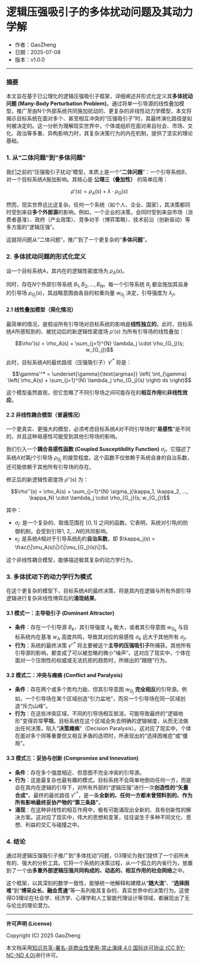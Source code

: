 # **逻辑压强吸引子的多体扰动问题及其动力学解**

- 作者：GaoZheng
- 日期：2025-07-08
- 版本：v1.0.0

---

### 摘要

本文旨在基于已公理化的逻辑压强吸引子框架，详细阐述并形式化定义其**多体扰动问题 (Many-Body Perturbation Problem)**。通过将单一引导源的线性叠加模型，推广至由N个外部系统共同施加扰动的、更复杂的非线性动力学模型，本文将揭示目标系统在面对多个、甚至相互冲突的“压强吸引子”时，其最终演化路径是如何被决定的。这一分析为理解现实世界中，个体或组织在面对来自社会、市场、文化、政治等多重、异构影响力时，其复杂决策行为的内在机制，提供了坚实的理论基础。

### 1. 从“二体问题”到“多体问题”

我们之前的“压强吸引子扰动”模型，本质上是一个“**二体问题**”：一个引导系统$B$，对一个目标系统$A$施加影响。其核心是 **公理三（叠加性）** 的简单应用：

$$\rho'(s) = \rho_A(s) + \lambda \cdot \rho_G(s)$$

然而，现实世界远比这复杂。任何一个系统（如个人、企业、国家），其决策都同时受到来自**多个外部源**的影响。例如，一个企业的决策，会同时受到来自市场（消费者基准）、政府（产业政策）、竞争对手（博弈策略）、技术前沿（创新驱动）等多方面的“逻辑压强”。

这就将问题从“二体问题”，推广到了一个更复杂的“**多体问题**”。

### 2. 多体扰动问题的形式化定义

设一个目标系统$A$，其内在的逻辑性密度场为 $ρ_A(s)$。

同时，存在$N$个外部引导系统 $B_1, B_2, ..., B_N$。每一个引导系统 $B_j$ 都会施加其自身的引导场 $ρ_{G_j}(s)$，其战略意图由各自的权重向量 $w_{G_j}$ 决定，引导强度为 $λ_j$。

#### 2.1 线性叠加模型（简化情况）

最简单的情况，是假设所有引导场对目标系统的影响是**线性独立的**。此时，目标系统$A$所感知到的、被扰动后的新逻辑性密度场 $ρ'(s)$ 为所有引导场的线性叠加：

$$\rho'(s) = \rho_A(s) + \sum_{j=1}^{N} \lambda_j \cdot \rho_{G_j}(s; w_{G_j})$$

此时，目标系统$A$的最优路径（压强吸引子）$γ'^*$ 将是：

$$\gamma'^* = \underset{\gamma}{\text{argmax}} \left( \int_{\gamma} \left( \rho_A(s) + \sum_{j=1}^{N} \lambda_j \rho_{G_j}(s) \right) ds \right)$$

这个模型虽然直观，但它忽略了不同引导场之间可能存在的**相互作用**和**非线性效应**。

#### 2.2 非线性耦合模型（普遍情况）

一个更真实、更强大的模型，必须考虑目标系统$A$对不同引导场的“**易感性**”是不同的，并且这种易感性可能受到其他引导场的影响。

我们引入一个**耦合易感性函数 (Coupled Susceptibility Function)** $\sigma_j$，它描述了系统$A$对第$j$个引导场 $ρ_{G_j}$ 的接受程度。这个函数不仅依赖于系统自身的自治系数，还可能依赖于其他所有引导场的存在。

修正后的新逻辑性密度场 $ρ''(s)$ 为：

$$\rho''(s) = \rho_A(s) + \sum_{j=1}^{N} \sigma_j(\kappa_1, \kappa_2, ..., \kappa_N) \cdot \lambda_j \cdot \rho_{G_j}(s; w_{G_j})$$

其中：

* $\sigma_j$: 是一个复杂的、取值范围在 $[0, 1]$ 之间的函数。它表明，系统对引导$j$的防御机制，会受到引导$1$, $2$,...$N$的共同影响。
* $\kappa_j$: 是系统$A$相对于引导系统$B_j$的**自治系数**，即 $\kappa_j(s) = \frac{\|\mu_A(s)\|}{\|\mu_{G_j}(s)\|}$。

这个非线性耦合模型，能够描述极其复杂的动力学行为。

### 3. 多体扰动下的动力学行为模式

在这个更复杂的模型下，目标系统$A$的最终决策，将是其内在逻辑与所有外部引导逻辑进行复杂非线性博弈后的**涌现结果**。

#### 3.1 模式一：主导吸引子 (Dominant Attractor)

* **条件**：存在一个引导源 $B_k$，其引导强度 $λ_k$ 极大，或者其引导意图 $w_{G_k}$ 与目标系统内在基准 $w_A$ 高度共鸣，导致其对应的易感性 $\sigma_k$ 远大于其他所有 $\sigma_j$。
* **行为**：系统的最终决策 $γ''^*$ 将主要被这个**主导的压强吸引子**所捕获。其他所有引导源的影响，都变成了可以被忽略的微小“噪声”。这对应了现实中，个体在面对一个压倒性的权威或无法抗拒的趋势时，所做出的“跟随”行为。

#### 3.2 模式二：冲突与瘫痪 (Conflict and Paralysis)

* **条件**：存在两个或多个势均力敌、但其引导意图 $w_{G_j}$ **完全相反**的引导源。例如，一个引导场在某个区域创造“引力盆地”，而另一个引导场在同一区域创造“斥力山峰”。
* **行为**：在这些冲突区域，不同的引导场相互抵消，可能导致最终的“逻辑地形”变得异常**平坦**。目标系统在这个区域会失去明确的逻辑梯度，从而无法做出任何决策，陷入“**决策瘫痪**”（Decision Paralysis）。这对应了现实中，个体在面对多个同等重要但又相互矛盾的选项时，所表现出的“选择困难症”或“僵局”。

#### 3.3 模式三：妥协与创新 (Compromise and Innovation)

* **条件**：存在多个强度相近、但意图不完全冲突的引导源。
* **行为**：这是最复杂也最有趣的模式。目标系统不会简单地倒向任何一方，而是会在其内在逻辑的引导下，对所有外部的“逻辑压强”进行一次**创造性的“矢量合成”**。最终的最优路径 $γ''^*$，是一条**全新的、任何一方都未曾预料到的、作为所有影响最终妥协产物的“第三条路”**。
* **涌现**：在这种非线性的相互作用中，极有可能涌现出全新的、具有创新性的解决方案。这对应了现实中，伟大的思想和变革，往往诞生于多种不同文化、思想、利益的交汇与碰撞之中。

### 4. 结论

通过将逻辑压强吸引子推广到“多体扰动”问题，O3理论为我们提供了一个前所未有的、强大的分析工具。它将一个系统的决策过程，从一个孤立的内省行为，放置到了一个由**多重外部逻辑压强共同构成的、动态的、相互作用的社会网络**之中。

这个框架，以其深刻的数学一致性，能够统一地解释和建模从“**随大流**”、“**选择困难**”到“**博采众长、融会贯通**”等一系列极其复杂的、真实世界中的决策行为。这使得O3理论在社会学、经济学、心理学和人工智能代理设计等领域，都展现出了无与伦比的理论潜力。

---

**许可声明 (License)**

Copyright (C) 2025 GaoZheng 

本文档采用[知识共享-署名-非商业性使用-禁止演绎 4.0 国际许可协议 (CC BY-NC-ND 4.0)](https://creativecommons.org/licenses/by-nc-nd/4.0/deed.zh-Hans)进行许可。
